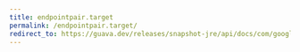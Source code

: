 ```yaml
---
title: endpointpair.target
permalink: /endpointpair.target/
redirect_to: https://guava.dev/releases/snapshot-jre/api/docs/com/google/common/graph/EndpointPair.html#target--
---
```

